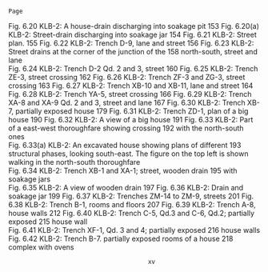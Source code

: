                                                                           Page

Fig. 6.20       KLB-2: A house-drain discharging into soakage pit          153
Fig. 6.20(a)    KLB-2: Street-drain discharging into soakage jar           154
Fig. 6.21       KLB-2: Street plan.                                        155
Fig. 6.22       KLB-2: Trench D-9, lane and street                         156
Fig. 6.23       KLB-2: Street drains at the corner of the junction of the  158
                north-south, street and lane                               
Fig. 6.24       KLB-2: Trench D-2 Qd. 2 and 3, street                      160
Fig. 6.25       KLB-2: Trench ZE-3, street crossing                        162
Fig. 6.26       KLB-2: Trench ZF-3 and ZG-3, street crossing               163
Fig. 6.27       KLB-2: Trench XB-10 and XB-11, lane and street             164
Fig. 6.28       KLB-2: Trench YA-5, street crossing                        166
Fig. 6.29       KLB-2: Trench XA-8 and XA-9 Qd. 2 and 3, street and lane   167
Fig. 6.30       KLB-2: Trench XB-7, partially exposed house                179
Fig. 6.31       KLB-2: Trench ZD-1, plan of a big house                    190
Fig. 6.32       KLB-2: A view of a big house                               191
Fig. 6.33       KLB-2: Part of a east-west thoroughfare showing crossing   192
                with the north-south ones                                  
Fig. 6.33(a)    KLB-2: An excavated house showing plans of different       193
                structural phases, looking south-east. The figure on the
                top left is shown walking in the north-south thoroughfare  
Fig. 6.34       KLB-2: Trench XB-1 and XA-1; street, wooden drain          195
                with soakage jars                                          
Fig. 6.35       KLB-2: A view of wooden drain                              197
Fig. 6.36       KLB-2: Drain and soakage jar                               199
Fig. 6.37       KLB-2: Trenches ZM-14 to ZM-9, streets                     201
Fig. 6.38       KLB-2: Trench B-1, rooms and floors                        207
Fig. 6.39       KLB-2: Trench A-8, house walls                             212
Fig. 6.40       KLB-2: Trench C-5, Qd.3 and C-6, Qd.2; partially exposed   215
                house wall                                                 
Fig. 6.41       KLB-2: Trench XF-1, Qd. 3 and 4; partially exposed         216
                house walls                                                
Fig. 6.42       KLB-2: Trench B-7. partially exposed rooms of a house      218
                complex with ovens                                         

                                           xv